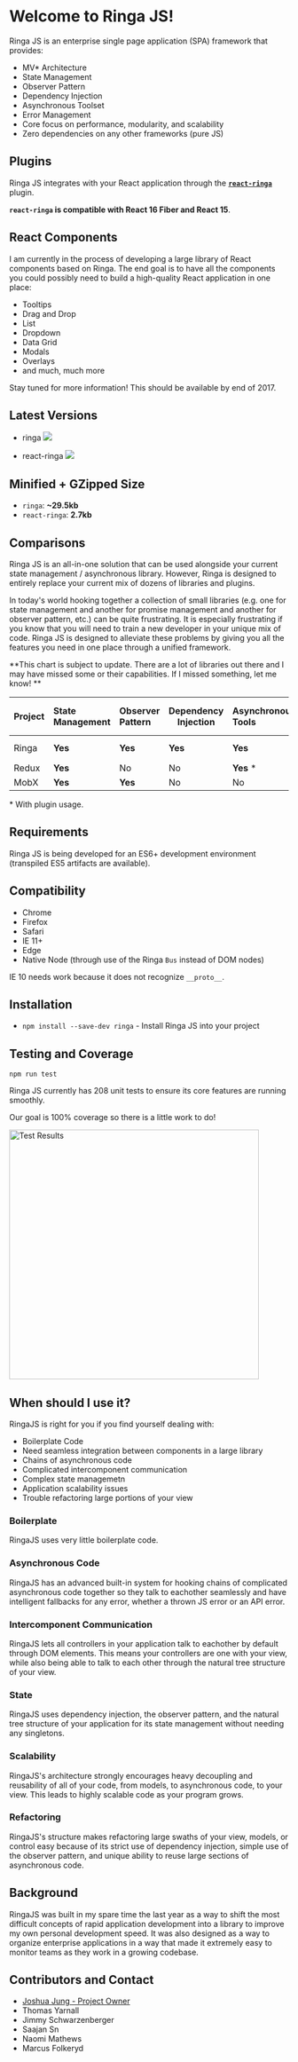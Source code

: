 # Welcome to Ringa JS!

Ringa JS is an enterprise single page application (SPA) framework that provides:

* MV\* Architecture
* State Management
* Observer Pattern
* Dependency Injection
* Asynchronous Toolset
* Error Management
* Core focus on performance, modularity, and scalability
* Zero dependencies on any other frameworks (pure JS)

## Plugins

Ringa JS integrates with your React application through the **[`react-ringa`](docs/reactRinga.md)** plugin.

**`react-ringa` is compatible with React 16 Fiber and React 15**.

## React Components

I am currently in the process of developing a large library of React components based on Ringa. The end goal is to have all the components you could possibly need to build a high-quality React application in one place:

* Tooltips
* Drag and Drop
* List
* Dropdown
* Data Grid
* Modals
* Overlays
* and much, much more

Stay tuned for more information! This should be available by end of 2017.

## Latest Versions

* ringa [<img src="https://img.shields.io/npm/v/ringa.svg"/>](http://www.github.com/joshjung/ringa)

* react-ringa [<img src="https://img.shields.io/npm/v/react-ringa.svg"/>](http://www.github.com/joshjung/react-ringa)

## Minified + GZipped Size

* `ringa`: **~29.5kb**
* `react-ringa`: **2.7kb**

## Comparisons

Ringa JS is an all-in-one solution that can be used alongside your current state management / asynchronous library. However, Ringa is designed to entirely replace your current mix of dozens of libraries and plugins.

In today's world hooking together a collection of small libraries (e.g. one for state management and another for promise management and another for observer pattern, etc.) can be quite frustrating. It is especially frustrating if you know that you will need to train a new developer in your unique mix of code. Ringa JS is designed to alleviate these problems
by giving you all the features you need in one place through a unified framework.

**This chart is subject to update. There are a lot of libraries out there and I may have missed some or their capabilities. If I missed something, let me know! **

Project | State Management | Observer Pattern | Dependency Injection | Asynchronous Tools | Error Handling | Handles DOM Events | Unit Test Ready
:------ |:---------------- |:---------------- | -------------------- |:------------------ |:-------------- |:------------------ | ---------------
Ringa   | **Yes**          | **Yes**          | **Yes**              | **Yes**            | **Yes**        | **Yes**            | Coming Soon
Redux   | **Yes**          | No               | No                   | **Yes** *          | No             | No                 | **Yes**
MobX    | **Yes**          | **Yes**          | No                   | No                 | No             | No                 | **Yes**

\* With plugin usage.

## Requirements

Ringa JS is being developed for an ES6+ development environment (transpiled ES5 artifacts are available).

## Compatibility

* Chrome
* Firefox
* Safari
* IE 11+
* Edge
* Native Node (through use of the Ringa `Bus` instead of DOM nodes)

IE 10 needs work because it does not recognize `__proto__`.

## Installation

* `npm install --save-dev ringa` - Install Ringa JS into your project

## Testing and Coverage

`npm run test`

Ringa JS currently has 208 unit tests to ensure its core features are running smoothly.

Our goal is 100% coverage so there is a little work to do!

<img src="https://i.imgur.com/G564KCy.png" alt="Test Results" style="width: 450px;"/>

## When should I use it?

RingaJS is right for you if you find yourself dealing with:

* Boilerplate Code
* Need seamless integration between components in a large library
* Chains of asynchronous code
* Complicated intercomponent communication
* Complex state managemetn
* Application scalability issues
* Trouble refactoring large portions of your view

### Boilerplate

RingaJS uses very little boilerplate code. 

### Asynchronous Code

RingaJS has an advanced built-in system for hooking chains of complicated asynchronous code together so they talk to eachother seamlessly and have intelligent fallbacks for any error, whether a thrown JS error or an API error.

### Intercomponent Communication

RingaJS lets all controllers in your application talk to eachother by default through DOM elements. This means your controllers are one with your view, while also being able to talk to each other through the natural tree structure of your view.

### State

RingaJS uses dependency injection, the observer pattern, and the natural tree structure of your application for its state management without needing any singletons.

### Scalability

RingaJS's architecture strongly encourages heavy decoupling and reusability of all of your code, from models, to asynchronous code, to your view. This leads to highly scalable code as your program grows.

### Refactoring

RingaJS's structure makes refactoring large swaths of your view, models, or control easy because of its strict use of dependency injection, simple use of the observer pattern, and unique ability to reuse large sections of asynchronous code.

## Background

RingaJS was built in my spare time the last year as a way to shift the most difficult
concepts of rapid application development into a library to improve my own personal development speed. It was also designed as a way to organize enterprise
applications in a way that made it extremely easy to monitor teams as they work in a growing codebase.

## Contributors and Contact

* [Joshua Jung - Project Owner](mailto://joshua.p.jung@gmail.com)
* Thomas Yarnall
* Jimmy Schwarzenberger
* Saajan Sn
* Naomi Mathews
* Marcus Folkeryd
